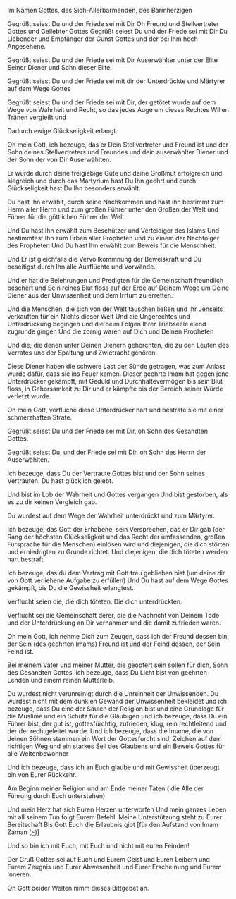Im Namen Gottes, des Sich-Allerbarmenden, des Barmherzigen

Gegrüßt seiest Du und der Friede sei mit Dir
Oh Freund und Stellvertreter Gottes und Geliebter Gottes
Gegrüßt seiest Du und der Friede sei mit Dir
Du Liebender und Empfänger der Gunst Gottes und der bei Ihm hoch Angesehene.

Gegrüßt seiest Du und der Friede sei mit Dir Auserwählter unter der Elite Seiner Diener und Sohn dieser Elite.

Gegrüßt seiest Du und der Friede sei mit dir der Unterdrückte und Märtyrer auf dem Wege Gottes

Gegrüßt seiest Du und der Friede sei mit Dir, der getötet wurde auf dem Wege von Wahrheit und Recht, so das jedes Auge um dieses Rechtes Willen Tränen vergießt und

Dadurch ewige Glückseligkeit erlangt.

Oh mein Gott, ich bezeuge, das er Dein Stellvertreter und Freund ist und der Sohn deines Stellvertreters und Freundes und dein auserwählter Diener und der Sohn der von Dir Auserwählten.

Er wurde durch deine freigiebige Güte und deine Großmut erfolgreich und siegreich und durch das Martyrium hast Du Ihn geehrt und durch Glückseligkeit hast Du Ihn besonders erwählt.

Du hast Ihn erwählt, durch seine Nachkommen und hast ihn bestimmt zum Herrn aller Herrn und zum großen Führer unter den Großen der Welt und Führer für die göttlichen Führer der Welt.

Und Du hast Ihn erwählt zum Beschützer und Verteidiger des Islams
Und bestimmtest Ihn zum Erben aller Propheten und zu einem der Nachfolger des Propheten
Und Du hast Ihn erwählt zum Beweis für die Menschheit.

Und Er ist gleichfalls die Vervollkommnung der Beweiskraft und Du beseitigst durch Ihn alle Ausflüchte und Vorwände.

Und er hat die Belehrungen und Predigten für die Gemeinschaft freundlich beschert und Sein reines Blut floss auf der Erde auf Deinem Wege um Deine Diener aus der Unwissenheit und dem Irrtum zu erretten.

Und die Menschen, die sich von der Welt täuschen ließen und Ihr Jenseits verkauften für ein Nichts dieser Welt
Und die Ungerechtes und Unterdrückung begingen und die beim Folgen Ihrer Triebseele elend zugrunde gingen
Und die zornig waren auf Dich und Deinen Propheten

Und die, die denen unter Deinen Dienern gehorchten, die zu den Leuten des Verrates und der Spaltung und Zwietracht gehören.

Diese Diener haben die schwere Last der Sünde getragen, was zum Anlass wurde dafür, dass sie ins Feuer kamen.
Dieser geehrte Imam hat gegen jene Unterdrücker gekämpft, mit Geduld und Durchhaltevermögen bis sein Blut floss, in Gehorsamkeit zu Dir und er kämpfte bis der Bereich seiner Würde verletzt wurde.

Oh mein Gott, verfluche diese Unterdrücker hart und bestrafe sie mit einer schmerzhaften Strafe.

Gegrüßt seiest Du und der Friede sei mit Dir, oh Sohn des Gesandten Gottes.

Gegrüßt seiest Du, und der Friede sei mit Dir, oh Sohn des Herrn der Auserwählten.

Ich bezeuge, dass Du der Vertraute Gottes bist und der Sohn seines Vertrauten.
Du hast glücklich gelebt.

Und bist im Lob der Wahrheit und Gottes vergangen
Und bist gestorben, als es zu dir keinen Vergleich gab.

Du wurdest auf dem Wege der Wahrheit unterdrückt und zum Märtyrer.

Ich bezeuge, das Gott der Erhabene, sein Versprechen, das er Dir gab (der Rang der höchsten Glückseligkeit und das Recht der umfassenden, großen Fürsprache für die Menschen) einlösen wird und diejenigen, die dich störten und erniedrigten zu Grunde richtet.
Und diejenigen, die dich töteten werden hart bestraft.

Ich bezeuge, das du dem Vertrag mit Gott treu geblieben bist (um deine dir von Gott verliehene Aufgabe zu erfüllen)
Und Du hast auf dem Wege Gottes gekämpft, bis Du die Gewissheit erlangtest.

Verflucht seien die, die dich töteten. Die dich unterdrückten.

Verflucht sei die Gemeinschaft derer, die die Nachricht von Deinem Tode und der Unterdrückung an Dir vernahmen und die damit zufrieden waren.

Oh mein Gott, Ich nehme Dich zum Zeugen, dass ich der Freund dessen bin, der Sein (des geehrten Imams) Freund ist und der Feind dessen, der Sein Feind ist.

Bei meinem Vater und meiner Mutter, die geopfert sein sollen für dich, Sohn des Gesandten Gottes, ich bezeuge, dass Du Licht bist von geehrten Lenden und einem reinen Mutterleib.

Du wurdest nicht verunreinigt durch die Unreinheit der Unwissenden. Du wurdest nicht mit dem dunklen Gewand der Unwissenheit bekleidet und ich bezeuge, dass Du eine der Säulen der Religion bist und eine Grundlage für die Muslime und ein Schutz für die Gläubigen und ich bezeuge, dass Du ein Führer bist, der gut ist, gottesfürchtig, zufrieden, klug, rein rechtleitend und der der rechtgeleitet wurde. Und ich bezeuge, dass die Imame, die von deinen Söhnen stammen ein Wort der Gottesfurcht sind, Zeichen auf dem richtigen Weg und ein starkes Seil des Glaubens und ein Beweis Gottes für alle Weltenbewohner

Und ich bezeuge, dass ich an Euch glaube und mit Gewissheit überzeugt bin von Eurer Rückkehr.

Am Beginn meiner Religion und am Ende meiner Taten ( die Alle der Führung durch Euch unterstehen)

Und mein Herz hat sich Euren Herzen unterworfen
Und mein ganzes Leben mit all seinem Tun folgt Eurem Befehl.
Meine Unterstützung steht zu Eurer Bereitschaft
Bis Gott Euch die Erlaubnis gibt [für den Aufstand von Imam Zaman (ع)]

Und so bin ich mit Euch, mit Euch und nicht mit euren Feinden!

Der Gruß Gottes sei auf Euch und Eurem Geist und Euren Leibern und Eurem Zeugnis und Eurer Abwesenheit und Eurer Erscheinung und Eurem Inneren.

Oh Gott beider Welten nimm dieses Bittgebet an.